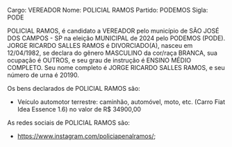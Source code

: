 Cargo: VEREADOR
Nome: POLICIAL RAMOS
Partido: PODEMOS
Sigla: PODE

POLICIAL RAMOS, é candidato a VEREADOR pelo município de SÃO JOSÉ DOS CAMPOS - SP na eleição MUNICIPAL de 2024 pelo PODEMOS (PODE).
JORGE RICARDO SALLES RAMOS é DIVORCIADO(A), nasceu em 12/04/1982, se declara do gênero MASCULINO da cor/raça BRANCA, sua ocupação é OUTROS, e seu grau de instrução é ENSINO MÉDIO COMPLETO.
Seu nome completo é JORGE RICARDO SALLES RAMOS, e seu número de urna é 20190.

Os bens declarados de POLICIAL RAMOS são: 
- Veículo automotor terrestre: caminhão, automóvel, moto, etc. (Carro Fiat Idea Essence 1.6) no valor de R$ 34900,00

As redes sociais de POLICIAL RAMOS são:
- https://www.instagram.com/policiapenalramos/;